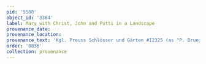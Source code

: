 ```yaml
---
pid: '5580'
object_id: '3364'
label: Mary with Christ, John and Putti in a Landscape
provenance_date:
provenance_location:
provenance_text: 'Kgl. Preuss Schlösser und Gärten #I2325 (as "P. Brueghel")'
order: '0836'
collection: provenance
---
```

